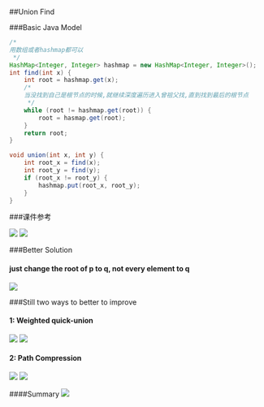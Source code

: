 ##Union Find

###Basic Java Model

```java
/*
用数组或者hashmap都可以
 */
HashMap<Integer, Integer> hashmap = new HashMap<Integer, Integer>();
int find(int x) {
	int root = hashmap.get(x);
	/*
	当没找到自己是根节点的时候,就继续深度遍历进入曾祖父找,直到找到最后的根节点
	 */
	while (root != hashmap.get(root)) {
		root = hasmap.get(root);
	}
	return root;
}

void union(int x, int y) {
	int root_x = find(x);
	int root_y = find(y);
	if (root_x != root_y) {
		hashmap.put(root_x, root_y);
	}
}
```

###课件参考

![](../image/quick-union-find.png)
![](../image/quick-find-slow.png)

###Better Solution
#### just change the root of p to q, not every element to q

![](../image/better-quick-union.png)

###Still two ways to better to improve
#### 1: Weighted quick-union
![](../image/weighted-improve.png)
![](../image/weighted-quick-union.png)


#### 2: Path Compression
![](../image/path-compression-improve.png)
![](../image/path-compression-union.png)

####Summary
![](../image/union-find-summary.png)

